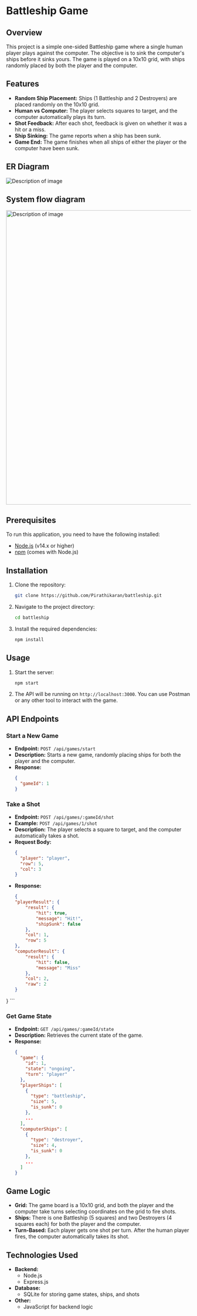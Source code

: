 

# Battleship Game

## Overview
This project is a simple one-sided Battleship game where a single human player plays against the computer. The objective is to sink the computer's ships before it sinks yours. The game is played on a 10x10 grid, with ships randomly placed by both the player and the computer.

## Features
- **Random Ship Placement:** Ships (1 Battleship and 2 Destroyers) are placed randomly on the 10x10 grid.
- **Human vs Computer:** The player selects squares to target, and the computer automatically plays its turn.
- **Shot Feedback:** After each shot, feedback is given on whether it was a hit or a miss.
- **Ship Sinking:** The game reports when a ship has been sunk.
- **Game End:** The game finishes when all ships of either the player or the computer have been sunk.

## ER Diagram
<img src="images/er.png" alt="Description of image" width="auto" height="auto">

## System flow diagram
<img src="images/mermaid.png" alt="Description of image" width="800" height="800">

## Prerequisites
To run this application, you need to have the following installed:
- [Node.js](https://nodejs.org/) (v14.x or higher)
- [npm](https://www.npmjs.com/) (comes with Node.js)

## Installation
1. Clone the repository:
    ```bash
    git clone https://github.com/Pirathikaran/battleship.git
    ```
2. Navigate to the project directory:
    ```bash
    cd battleship
    ```
3. Install the required dependencies:
    ```bash
    npm install
    ```

## Usage
1. Start the server:
    ```bash
    npm start
    ```
2. The API will be running on `http://localhost:3000`. You can use Postman or any other tool to interact with the game.

## API Endpoints

### Start a New Game
- **Endpoint:** `POST /api/games/start`
- **Description:** Starts a new game, randomly placing ships for both the player and the computer.
- **Response:**
    ```json
    {
      "gameId": 1
    }
    ```

### Take a Shot
- **Endpoint:** `POST /api/games/:gameId/shot`
- **Example:** `POST /api/games/1/shot`
- **Description:** The player selects a square to target, and the computer automatically takes a shot.
- **Request Body:**
    ```json
    {
      "player": "player",
      "row": 5,
      "col": 3
    }
    ```
- **Response:**
    ```json
    {
    "playerResult": {
        "result": {
            "hit": true,
            "message": "Hit!",
            "shipSunk": false
        },
        "col": 1,
        "row": 5
    },
    "computerResult": {
        "result": {
            "hit": false,
            "message": "Miss"
        },
        "col": 2,
        "raw": 2
    }
}
    ```

### Get Game State
- **Endpoint:** `GET /api/games/:gameId/state`
- **Description:** Retrieves the current state of the game.
- **Response:**
    ```json
    {
      "game": {
        "id": 1,
        "state": "ongoing",
        "turn": "player"
      },
      "playerShips": [
        {
          "type": "battleship",
          "size": 5,
          "is_sunk": 0
        },
        ...
      ],
      "computerShips": [
        {
          "type": "destroyer",
          "size": 4,
          "is_sunk": 0
        },
        ...
      ]
    }
    ```

## Game Logic
- **Grid:** The game board is a 10x10 grid, and both the player and the computer take turns selecting coordinates on the grid to fire shots.
- **Ships:** There is one Battleship (5 squares) and two Destroyers (4 squares each) for both the player and the computer.
- **Turn-Based:** Each player gets one shot per turn. After the human player fires, the computer automatically takes its shot.

## Technologies Used
- **Backend:**
  - Node.js
  - Express.js
- **Database:**
  - SQLite for storing game states, ships, and shots
- **Other:**
  - JavaScript for backend logic
